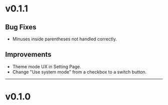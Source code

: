 # v0.1.1

## Bug Fixes

- Minuses inside parentheses not handled correctly.

## Improvements

- Theme mode UX in Setting Page.
- Change "Use system mode" from a checkbox to a switch button.

---

# v0.1.0
